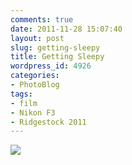 ```yaml
---
comments: true
date: 2011-11-28 15:07:40
layout: post
slug: getting-sleepy
title: Getting Sleepy
wordpress_id: 4926
categories:
- PhotoBlog
tags:
- film
- Nikon F3
- Ridgestock 2011
---
```


![](http://ryanfitzer.com/main/wp-content/uploads/2011/11/baby-in-arms.jpg)
